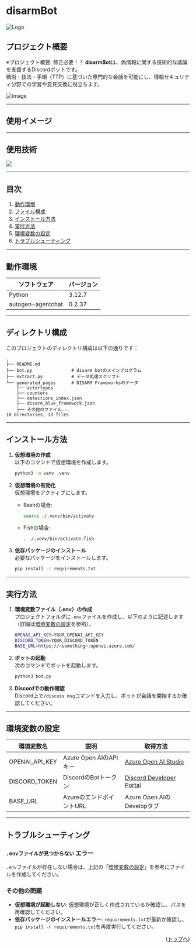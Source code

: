 # disarmBot

![Logo](https://github.com/user-attachments/assets/047ae510-c961-4b9a-b7c5-fa62c0a6b09f)

<div id="top"></div>

## プロジェクト概要

※プロジェクト概要: 修正必要！！
**disarmBot**は、偽情報に関する技術的な議論を支援するDiscordボットです。<br>
戦術・技法・手順（TTP）に基づいた専門的な会話を可能にし、情報セキュリティ分野での学習や意見交換に役立ちます。<br>

![image](対話の画像を入れる)

---

## 使用イメージ


---

## 使用技術

<!-- シールド一覧 -->
<!-- 該当するプロジェクトの中から任意のものを選ぶ-->
<p style="display: inline">
  <!-- バックエンドの言語一覧 -->
  <img src="https://img.shields.io/badge/-Python-F2C63C.svg?logo=python&style=for-the-badge">
</p>

---

## 目次

1. [動作環境](#動作環境)
2. [ファイル構成](#ファイル構成)
3. [インストール方法](#インストール方法)
4. [実行方法](#実行方法)
5. [環境変数の設定](#環境変数の設定)
6. [トラブルシューティング](#トラブルシューティング)

---

## 動作環境

| ソフトウェア           | バージョン |
| ---------------------- | ---------- |
| Python                 | 3.12.7     |
| autogen-agentchat      | 0.2.37     |

---

## ディレクトリ構成

このプロジェクトのディレクトリ構成は以下の通りです：

```plaintext
.
├── README.md
├── bot.py               # disarm botのメインプログラム
├── extract.py           # データ処理スクリプト
└── generated_pages      # DISARM Frameworksのデータ
    ├── actortypes
    ├── counters
    ├── detections_index.json
    ├── disarm_blue_framework.json
    ├── その他のファイル...
10 directories, 33 files
```

---

## インストール方法

1. **仮想環境の作成**  
   以下のコマンドで仮想環境を作成します。

   ```bash
   python3 -m venv .venv
   ```

2. **仮想環境の有効化**  
   仮想環境をアクティブにします。

   - Bashの場合:
     ```bash
     source ./.venv/bin/activate
     ```

   - Fishの場合:
     ```fish
     . ./.venv/bin/activate.fish
     ```

3. **依存パッケージのインストール**  
   必要なパッケージをインストールします。

   ```bash
   pip install -r requirements.txt
   ```

---

## 実行方法

1. **環境変数ファイル（.env）の作成**  
   プロジェクトフォルダに`.env`ファイルを作成し、以下のように記述します（詳細は[環境変数の設定](#環境変数の設定)を参照）。

   ```bash
   OPENAI_API_KEY=YOUR_OPENAI_API_KEY
   DISCORD_TOKEN=YOUR_DISCORD_TOKEN
   BASE_URL=https://<something>.openai.azure.com/
   ```

2. **ボットの起動**  
   次のコマンドでボットを起動します。

   ```bash
   python3 bot.py
   ```

3. **Discordでの動作確認**  
   Discord上で`/discuss msg`コマンドを入力し、ボットが会話を開始するか確認してください。

---

## 環境変数の設定

| 環境変数名            | 説明                         | 取得方法                          |
| ---------------------- | ---------------------------- | --------------------------------- |
| OPENAI_API_KEY         | Azure Open AIのAPIキー       | [Azure Open AI Studio](https://azure.microsoft.com/) |
| DISCORD_TOKEN          | DiscordのBotトークン         | [Discord Developer Portal](https://discord.com/developers/applications) |
| BASE_URL               | AzureのエンドポイントURL     | Azure Open AIのDevelopタブ      |

---

## トラブルシューティング

### `.envファイルが見つからない` エラー

`.env`ファイルが存在しない場合は、上記の「[環境変数の設定](#環境変数の設定)」を参考にファイルを作成してください。

### その他の問題

- **仮想環境が起動しない**: 仮想環境が正しく作成されているか確認し、パスを再確認してください。
- **依存パッケージのインストールエラー**: `requirements.txt`が最新か確認し、`pip install -r requirements.txt`を再度実行してください。

<p align="right">(<a href="#top">トップへ</a>)</p>

